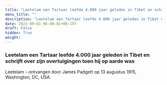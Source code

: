 ```yaml
---
title: "Leetelam een Tartaar leefde 4.000 jaar geleden in Tibet en schrijft over zijn overtuigingen toen hij op aarde was"
menu_title: ""
description: "Leetelam een Tartaar leefde 4.000 jaar geleden in Tibet en schrijft over zijn overtuigingen toen hij op aarde was"
date: 2023-09-01 06:00:01+00:197
draft: False
hidden: True
weight:
---
```

### Leetelam een Tartaar leefde 4.000 jaar geleden in Tibet en schrijft over zijn overtuigingen toen hij op aarde was

Leetelam - ontvangen door James Padgett op 13 augustus 1915, Washington, DC, USA.
